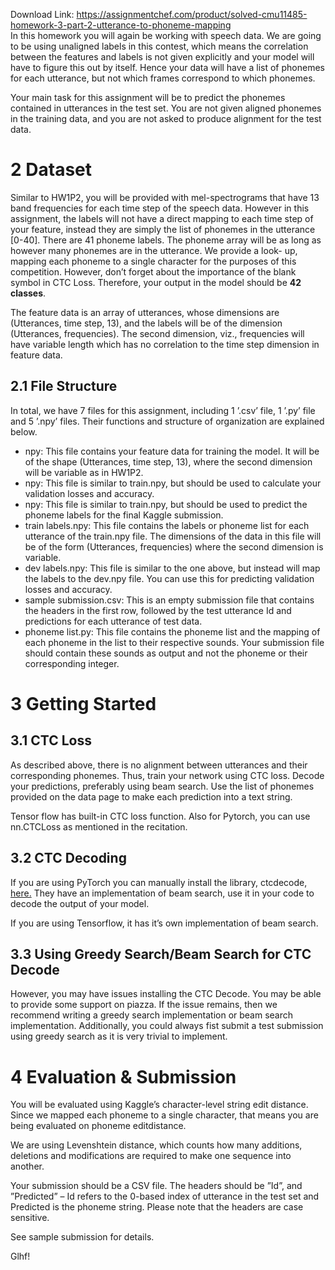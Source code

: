 Download Link: https://assignmentchef.com/product/solved-cmu11485-homework-3-part-2-utterance-to-phoneme-mapping
<br>
In this homework you will again be working with speech data. We are going to be using unaligned labels in this contest, which means the correlation between the features and labels is not given explicitly and your model will have to figure this out by itself. Hence your data will have a list of phonemes for each utterance, but not which frames correspond to which phonemes.

Your main task for this assignment will be to predict the phonemes contained in utterances in the test set. You are not given aligned phonemes in the training data, and you are not asked to produce alignment for the test data.

<h1>2             Dataset</h1>

Similar to HW1P2, you will be provided with mel-spectrograms that have 13 band frequencies for each time step of the speech data. However in this assignment, the labels will not have a direct mapping to each time step of your feature, instead they are simply the list of phonemes in the utterance [0-40]. There are 41 phoneme labels. The phoneme array will be as long as however many phonemes are in the utterance. We provide a look- up, mapping each phoneme to a single character for the purposes of this competition. However, don’t forget about the importance of the blank symbol in CTC Loss. Therefore, your output in the model should be <strong>42 classes</strong>.

The feature data is an array of utterances, whose dimensions are (Utterances, time step, 13), and the labels will be of the dimension (Utterances, frequencies). The second dimension, viz., frequencies will have variable length which has no correlation to the time step dimension in feature data.

<h2>2.1           File Structure</h2>

In total, we have 7 files for this assignment, including 1 ’.csv’ file, 1 ’.py’ file and 5 ’.npy’ files. Their functions and structure of organization are explained below.

<ul>

 <li>npy: This file contains your feature data for training the model. It will be of the shape (Utterances, time step, 13), where the second dimension will be variable as in HW1P2.</li>

 <li>npy: This file is similar to train.npy, but should be used to calculate your validation losses and accuracy.</li>

 <li>npy: This file is similar to train.npy, but should be used to predict the phoneme labels for the final Kaggle submission.</li>

 <li>train labels.npy: This file contains the labels or phoneme list for each utterance of the train.npy file. The dimensions of the data in this file will be of the form (Utterances, frequencies) where the second dimension is variable.</li>

 <li>dev labels.npy: This file is similar to the one above, but instead will map the labels to the dev.npy file. You can use this for predicting validation losses and accuracy.</li>

 <li>sample submission.csv: This is an empty submission file that contains the headers in the first row, followed by the test utterance Id and predictions for each utterance of test data.</li>

 <li>phoneme list.py: This file contains the phoneme list and the mapping of each phoneme in the list to their respective sounds. Your submission file should contain these sounds as output and not the phoneme or their corresponding integer.</li>

</ul>

<h1>3             Getting Started</h1>

<h2>3.1           CTC Loss</h2>

As described above, there is no alignment between utterances and their corresponding phonemes. Thus, train your network using CTC loss. Decode your predictions, preferably using beam search. Use the list of phonemes provided on the data page to make each prediction into a text string.

Tensor flow has built-in CTC loss function. Also for Pytorch, you can use nn.CTCLoss as mentioned in the recitation.

<h2>3.2           CTC Decoding</h2>

If you are using PyTorch you can manually install the library, ctcdecode, <a href="http://www.sharelatex.com/">here.</a> They have an implementation of beam search, use it in your code to decode the output of your model.

If you are using Tensorflow, it has it’s own implementation of beam search.

<h2>3.3           Using Greedy Search/Beam Search for CTC Decode</h2>

However, you may have issues installing the CTC Decode. You may be able to provide some support on piazza. If the issue remains, then we recommend writing a greedy search implementation or beam search implementation. Additionally, you could always fist submit a test submission using greedy search as it is very trivial to implement.

<h1>4             Evaluation &amp; Submission</h1>

You will be evaluated using Kaggle’s character-level string edit distance. Since we mapped each phoneme to a single character, that means you are being evaluated on phoneme editdistance.

We are using Levenshtein distance, which counts how many additions, deletions and modifications are required to make one sequence into another.

Your submission should be a CSV file. The headers should be ”Id”, and ”Predicted” – Id refers to the 0-based index of utterance in the test set and Predicted is the phoneme string. Please note that the headers are case sensitive.

See sample submission for details.




Glhf!